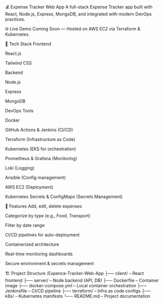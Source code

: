 💰 Expense Tracker Web App
A full-stack Expense Tracker app built with React, Node.js, Express, MongoDB, and integrated with modern DevOps practices.

🌐 Live Demo
Coming Soon — Hosted on AWS EC2 via Terraform & Kubernetes.

🚀 Tech Stack
Frontend

React.js

Tailwind CSS

Backend

Node.js

Express

MongoDB

DevOps Tools

Docker

GitHub Actions & Jenkins (CI/CD)

Terraform (Infrastructure as Code)

Kubernetes (EKS for orchestration)

Prometheus & Grafana (Monitoring)

Loki (Logging)

Ansible (Config management)

AWS EC2 (Deployment)

Kubernetes Secrets & ConfigMaps (Secrets Management)

🧪 Features
Add, edit, delete expenses

Categorize by type (e.g., Food, Transport)

Filter by date range

CI/CD pipelines for auto-deployment

Containerized architecture

Real-time monitoring dashboards

Secure environment & secrets management

🏗️ Project Structure
/Expence-Tracker-Web-App
├── client/ – React frontend
├── server/ – Node backend (API, DB)
├── Dockerfile – Container image
├── docker-compose.yml – Local container orchestration
├── Jenkinsfile – CI/CD pipeline
├── terraform/ – Infra as code configs
├── k8s/ – Kubernetes manifests
└── README.md – Project documentation


